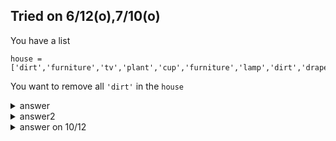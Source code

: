 Tried on 6/12(o),7/10(o)
---

You have a list

```
house = ['dirt','furniture','tv','plant','cup','furniture','lamp','dirt','drapes','sofa','computer','dirt']
```

You want to remove all ```'dirt'``` in the ```house```

<details>
  <summary>answer</summary>
  
  ```py
  while "dirt" in house:
      house.remove("dirt")
  print(house)
  ```
</details>

<details>
  <summary>answer2</summary>
  
  ```py
  while True:
      if "dirt" in house:
          house.remove("dirt")
      else:
          break
  print(house)
  ```
  
</details>

<details>
  <summary>answer on 10/12</summary>
  
  ```py
  for each in house:
      if each == "dirt":
          house.remove(each)

  print(house)
  ```
</details>
